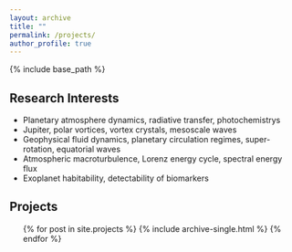 ```yaml
---
layout: archive
title: ""
permalink: /projects/
author_profile: true
---
```


{% include base_path %}

Research Interests
------
* Planetary atmosphere dynamics, radiative transfer, photochemistrys
* Jupiter, polar vortices, vortex crystals, mesoscale waves
* Geophysical fluid dynamics, planetary circulation regimes, super-rotation, equatorial waves
* Atmospheric macroturbulence, Lorenz energy cycle, spectral energy flux
* Exoplanet habitability, detectability of biomarkers

Projects
------
  <ul>{% for post in site.projects %}
    {% include archive-single.html %}
  {% endfor %}</ul>

